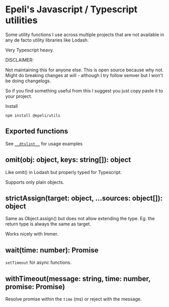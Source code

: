 # Epeli's Javascript / Typescript utilities

Some utility functions I use across multiple projects that
are not available in any de facto utility libraries like Lodash.

Very Typescript heavy.

DISCLAIMER:

Not maintaining this for anyone else. This is open source because why not.
Might do breaking changes at will - although I try follow semver but I
won't be doing changelogs.

So if you find something useful from this I suggest you just copy paste it
to your project.

Install

    npm install @epeli/utils

## Exported functions

See [`__dtslint__`](https://github.com/epeli/utils/tree/master/__dtslint__) for usage examples

## omit(obj: object, keys: string[]): object

Like omit() in Lodash but properly typed for Typescript.

Supports only plain objects.

## strictAssign(target: object, ...sources: object[]): object

Same as Object.assign() but does not allow extending the type.
Eg. the return type is always the same as target.

Works nicely with Immer.

## wait(time: number): Promise<void>

`setTimeout` for async functions.

## withTimeout(message: string, time: number, promise: Promise)

Resolve promise within the `time` (ms) or reject with the message.
